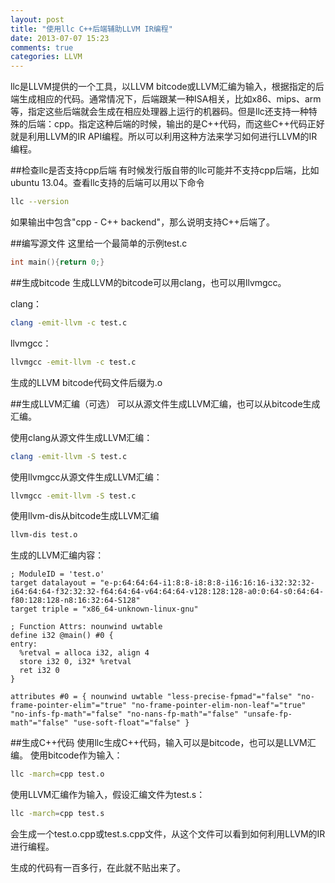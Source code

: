 ```yaml
---
layout: post
title: "使用llc C++后端辅助LLVM IR编程"
date: 2013-07-07 15:23
comments: true
categories: LLVM
---
```

llc是LLVM提供的一个工具，以LLVM bitcode或LLVM汇编为输入，根据指定的后端生成相应的代码。通常情况下，后端跟某一种ISA相关，比如x86、mips、arm等，指定这些后端就会生成在相应处理器上运行的机器码。但是llc还支持一种特殊的后端：cpp。指定这种后端的时候，输出的是C++代码，而这些C++代码正好就是利用LLVM的IR API编程。所以可以利用这种方法来学习如何进行LLVM的IR编程。

##检查llc是否支持cpp后端
有时候发行版自带的llc可能并不支持cpp后端，比如ubuntu 13.04。查看llc支持的后端可以用以下命令
```bash
llc --version
```
如果输出中包含"cpp  - C++ backend"，那么说明支持C++后端了。

##编写源文件
这里给一个最简单的示例test.c
```c
int main(){return 0;}
```

##生成bitcode
生成LLVM的bitcode可以用clang，也可以用llvmgcc。

clang：
```bash
clang -emit-llvm -c test.c
```

llvmgcc：
```bash
llvmgcc -emit-llvm -c test.c
```
生成的LLVM bitcode代码文件后缀为.o

##生成LLVM汇编（可选）
可以从源文件生成LLVM汇编，也可以从bitcode生成汇编。

使用clang从源文件生成LLVM汇编：
```bash
clang -emit-llvm -S test.c
```
使用llvmgcc从源文件生成LLVM汇编：
```bash
llvmgcc -emit-llvm -S test.c
```
使用llvm-dis从bitcode生成LLVM汇编
```bash
llvm-dis test.o
```
生成的LLVM汇编内容：
```
; ModuleID = 'test.o'
target datalayout = "e-p:64:64:64-i1:8:8-i8:8:8-i16:16:16-i32:32:32-i64:64:64-f32:32:32-f64:64:64-v64:64:64-v128:128:128-a0:0:64-s0:64:64-f80:128:128-n8:16:32:64-S128"
target triple = "x86_64-unknown-linux-gnu"

; Function Attrs: nounwind uwtable
define i32 @main() #0 {
entry:
  %retval = alloca i32, align 4
  store i32 0, i32* %retval
  ret i32 0
}

attributes #0 = { nounwind uwtable "less-precise-fpmad"="false" "no-frame-pointer-elim"="true" "no-frame-pointer-elim-non-leaf"="true" "no-infs-fp-math"="false" "no-nans-fp-math"="false" "unsafe-fp-math"="false" "use-soft-float"="false" }
```

##生成C++代码
使用llc生成C++代码，输入可以是bitcode，也可以是LLVM汇编。
使用bitcode作为输入：
```bash
llc -march=cpp test.o
```
使用LLVM汇编作为输入，假设汇编文件为test.s：
```bash
llc -march=cpp test.s
```
会生成一个test.o.cpp或test.s.cpp文件，从这个文件可以看到如何利用LLVM的IR进行编程。

生成的代码有一百多行，在此就不贴出来了。
